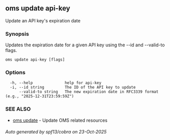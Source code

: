 ## oms update api-key

Update an API key's expiration date

### Synopsis

Updates the expiration date for a given API key using the --id and --valid-to flags.

```
oms update api-key [flags]
```

### Options

```
  -h, --help              help for api-key
  -i, --id string         The ID of the API key to update
      --valid-to string   The new expiration date in RFC3339 format (e.g., "2025-12-31T23:59:59Z")
```

### SEE ALSO

* [oms update](oms_update.md)	 - Update OMS related resources

###### Auto generated by spf13/cobra on 23-Oct-2025
